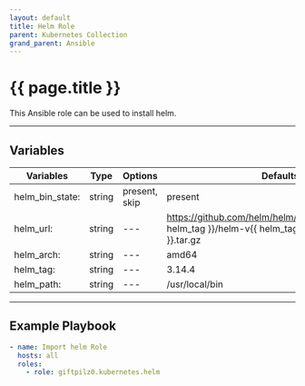 ```yaml
---
layout: default
title: Helm Role
parent: Kubernetes Collection
grand_parent: Ansible
---
```


# {{ page.title }}

This Ansible role can be used to install helm.

______________________________________________________________________

## Variables

| Variables       | Type   | Options       | Defaults                                                                                                         |
| --------------- | ------ | ------------- | ---------------------------------------------------------------------------------------------------------------- |
| helm_bin_state: | string | present, skip | present                                                                                                          |
| helm_url:       | string | ---           | https://github.com/helm/helm/releases/download/v{{ helm_tag }}/helm-v{{ helm_tag }}-linux-{{ helm_arch }}.tar.gz |
| helm_arch:      | string | ---           | amd64                                                                                                            |
| helm_tag:       | string | ---           | 3.14.4                                                                                                           |
| helm_path:      | string | ---           | /usr/local/bin                                                                                                   |

______________________________________________________________________

## Example Playbook

```yaml
- name: Import helm Role
  hosts: all
  roles:
    - role: giftpilz0.kubernetes.helm
```
